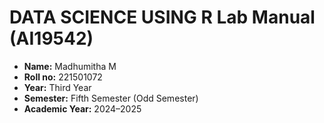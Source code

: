 #  DATA SCIENCE USING R  Lab Manual (AI19542)


- **Name:** Madhumitha M
- **Roll no:** 221501072
- **Year:** Third Year
- **Semester:** Fifth Semester (Odd Semester)
- **Academic Year:** 2024–2025
